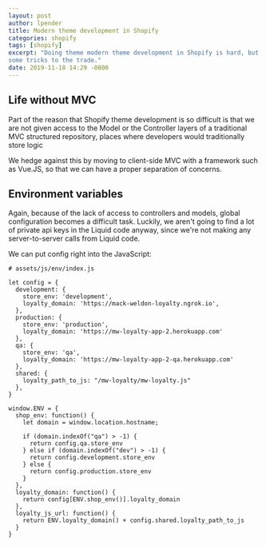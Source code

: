 ```yaml
---
layout: post
author: lpender
title: Modern theme development in Shopify
categories: shopify
tags: [shopify]
excerpt: "Doing theme modern theme development in Shopify is hard, but there are
some tricks to the trade."
date: 2019-11-18 14:29 -0800
---
```


## Life without MVC

Part of the reason that Shopify theme development is so difficult is that we are
not given access to the Model or the Controller layers of a traditional MVC
structured repository, places where developers would traditionally store logic

We hedge against this by moving to client-side MVC with a framework such as
Vue.JS, so that we can have a proper separation of concerns.

## Environment variables

Again, because of the lack of access to controllers and models, global
configuration becomes a difficult task. Luckily, we aren't going to find a lot
of private api keys in the Liquid code anyway, since we're not making any
server-to-server calls from Liquid code.

We can put config right into the JavaScript:

```
# assets/js/env/index.js

let config = {
  development: {
    store_env: 'development',
    loyalty_domain: 'https://mack-weldon-loyalty.ngrok.io',
  },
  production: {
    store_env: 'production',
    loyalty_domain: 'https://mw-loyalty-app-2.herokuapp.com'
  },
  qa: {
    store_env: 'qa',
    loyalty_domain: 'https://mw-loyalty-app-2-qa.herokuapp.com'
  },
  shared: {
    loyalty_path_to_js: "/mw-loyalty/mw-loyalty.js"
  },
}

window.ENV = {
  shop_env: function() {
    let domain = window.location.hostname;

    if (domain.indexOf("qa") > -1) {
      return config.qa.store_env
    } else if (domain.indexOf("dev") > -1) {
      return config.development.store_env
    } else {
      return config.production.store_env
    }
  },
  loyalty_domain: function() {
    return config[ENV.shop_env()].loyalty_domain
  },
  loyalty_js_url: function() {
    return ENV.loyalty_domain() + config.shared.loyalty_path_to_js
  }
}
```
